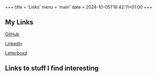 +++
title = 'Links'
menu = 'main'
date = 2024-10-05T16:42:11+01:00
+++

## My Links

[GitHub](https://github.com/mj3f/)

[LinkedIn](https://www.linkedin.com/in/michael-jeffs-pratt-650046123/)

[Letterboxd](https://letterboxd.com/mj3f/)

## Links to stuff I find interesting
